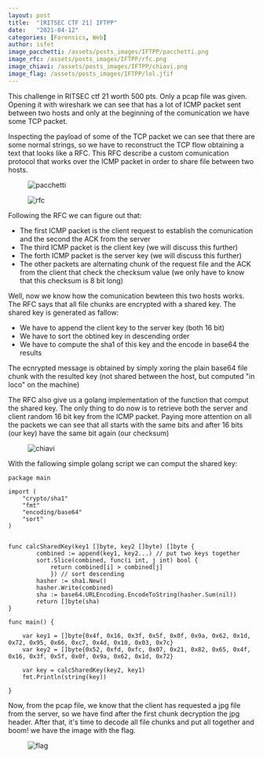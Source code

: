 ```yaml
---
layout: post
title:  "[RITSEC CTF 21] IFTPP"
date:   "2021-04-12"
categories: [Forensics, Web]
author: isfet
image_pacchetti: /assets/posts_images/IFTPP/pacchetti.png
image_rfc: /assets/posts_images/IFTPP/rfc.png
image_chiavi: /assets/posts_images/IFTPP/chiavi.png
image_flag: /assets/posts_images/IFTPP/lol.jfif
---
```


This challenge in RITSEC ctf 21 worth 500 pts. Only a pcap file was given.
Opening it with wireshark we can see that has a lot of ICMP packet sent between two hosts and only at the beginning of the comunication we have some TCP packet.

Inspecting the payload of some of the TCP packet we can see that there are some normal strings, so we have to reconstruct the TCP flow obtaining a text that looks like a RFC.
This RFC describe a custom comunication protocol that works over the ICMP packet in order to share file between two hosts.

<figure>
<img src="{{ page.image_pacchetti }}" alt="pacchetti">
</figure>
<figure>
<img src="{{ page.image_rfc }}" alt="rfc">
</figure>


Following the RFC we can figure out that:

- The first ICMP packet is the client request to establish the comunication and the second the ACK from the server
- The third ICMP packet is the client key (we will discuss this further)
- The forth ICMP packet is the server key (we will discuss this further)
- The other packets are alternating chunk of the request file and the ACK from the client that check the checksum value (we only have to know that this checksum is 8 bit long)

Well, now we know how the comunication bewteen this two hosts works. The RFC says that all file chunks are encrypted with a shared key.
The shared key is generated as fallow:
- We have to append the client key to the server key (both 16 bit)
- We have to sort the obtined key in descending order
- We have to compute the sha1 of this key and the encode in base64 the results

The ecnrypted message is obtained by simply xoring the plain base64 file chunk with the resulted key (not shared between the host, but computed "in loco" on the machine)

The RFC also give us a golang implementation of the function that comput the shared key. The only thing to do now is to retrieve both the server and client random 16 bit key from the ICMP packet.
Paying more attention on all the packets we can see that all starts with the same bits and after 16 bits (our key) have the same bit again (our checksum)

<figure>
<img src="{{ page.image_chiavi }}" alt="chiavi">
</figure>

With the fallowing simple golang script we can comput the shared key:

```
package main

import (
    "crypto/sha1"
    "fmt"
    "encoding/base64"
    "sort"
)


func calcSharedKey(key1 []byte, key2 []byte) []byte {
        combined := append(key1, key2...) // put two keys together
        sort.Slice(combined, func(i int, j int) bool {
            return combined[i] > combined[j]
            }) // sort descending
        hasher := sha1.New()
        hasher.Write(combined)
        sha := base64.URLEncoding.EncodeToString(hasher.Sum(nil))
        return []byte(sha)
}

func main() {

    var key1 = []byte{0x4f, 0x16, 0x3f, 0x5f, 0x0f, 0x9a, 0x62, 0x1d, 0x72, 0x95, 0x66, 0xc7, 0x4d, 0x10, 0x03, 0x7c} 
    var key2 = []byte{0x52, 0xfd, 0xfc, 0x07, 0x21, 0x82, 0x65, 0x4f, 0x16, 0x3f, 0x5f, 0x0f, 0x9a, 0x62, 0x1d, 0x72}

    var key = calcSharedKey(key2, key1)
    fmt.Println(string(key))

}
```

Now, from the pcap file, we know that the client has requested a jpg file from the server, so we have find after the first chunk decryption the jpg header. After that, it's time to decode all file chunks and put all together and boom! we have the image with the flag.

<figure>
<img src="{{ page.image_flag }}" alt="flag">
</figure>
